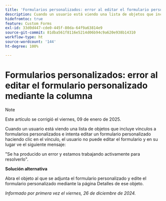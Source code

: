 ```yaml
---
title: 'Formularios personalizados: error al editar el formulario personalizado mediante la columna'
description: Cuando un usuario está viendo una lista de objetos que incluye vínculos a formularios personalizados e intenta editar un formulario personalizado haciendo clic en el vínculo, el usuario no puede editar el formulario y ve un mensaje de error. Hay una solución alternativa disponible
hidefromtoc: true
feature: Custom Forms
exl-id: 33d0d447-cde0-445f-80da-64f9a63814e9
source-git-commit: 81dba561f8116e5214d06b94c9a620e938b14310
workflow-type: ht
source-wordcount: '144'
ht-degree: 100%

---
```


# Formularios personalizados: error al editar el formulario personalizado mediante la columna

>[!NOTE]
>
>Este artículo se corrigió el viernes, 09 de enero de 2025.

Cuando un usuario está viendo una lista de objetos que incluye vínculos a formularios personalizados e intenta editar un formulario personalizado haciendo clic en el vínculo, el usuario no puede editar el formulario y en su lugar ve el siguiente mensaje:

&quot;Se ha producido un error y estamos trabajando activamente para resolverlo&quot;.

**Solución alternativa**

Abra el objeto al que se adjunta el formulario personalizado y edite el formulario personalizado mediante la página Detalles de ese objeto.

_Informado por primera vez el viernes, 26 de diciembre de 2024._
